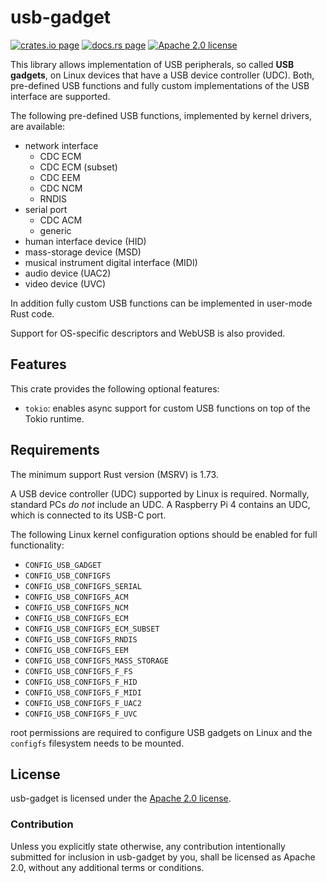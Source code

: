 usb-gadget
==========

[![crates.io page](https://img.shields.io/crates/v/usb-gadget)](https://crates.io/crates/usb-gadget)
[![docs.rs page](https://docs.rs/usb-gadget/badge.svg)](https://docs.rs/usb-gadget)
[![Apache 2.0 license](https://img.shields.io/crates/l/usb-gadget)](https://github.com/surban/usb-gadget/blob/master/LICENSE)

This library allows implementation of USB peripherals, so called **USB gadgets**,
on Linux devices that have a USB device controller (UDC).
Both, pre-defined USB functions and fully custom implementations of the USB
interface are supported.

The following pre-defined USB functions, implemented by kernel drivers, are available:

* network interface
    * CDC ECM
    * CDC ECM (subset)
    * CDC EEM
    * CDC NCM
    * RNDIS
* serial port
    * CDC ACM
    * generic
* human interface device (HID)
* mass-storage device (MSD)
* musical instrument digital interface (MIDI)
* audio device (UAC2)
* video device (UVC)

In addition fully custom USB functions can be implemented in user-mode Rust code.

Support for OS-specific descriptors and WebUSB is also provided.

Features
--------

This crate provides the following optional features:

* `tokio`: enables async support for custom USB functions on top of the Tokio runtime.

Requirements
------------

The minimum support Rust version (MSRV) is 1.73.

A USB device controller (UDC) supported by Linux is required. Normally, standard
PCs *do not* include an UDC.
A Raspberry Pi 4 contains an UDC, which is connected to its USB-C port.

The following Linux kernel configuration options should be enabled for full functionality:

  * `CONFIG_USB_GADGET`
  * `CONFIG_USB_CONFIGFS`
  * `CONFIG_USB_CONFIGFS_SERIAL`
  * `CONFIG_USB_CONFIGFS_ACM`
  * `CONFIG_USB_CONFIGFS_NCM`
  * `CONFIG_USB_CONFIGFS_ECM`
  * `CONFIG_USB_CONFIGFS_ECM_SUBSET`
  * `CONFIG_USB_CONFIGFS_RNDIS`
  * `CONFIG_USB_CONFIGFS_EEM`
  * `CONFIG_USB_CONFIGFS_MASS_STORAGE`
  * `CONFIG_USB_CONFIGFS_F_FS`
  * `CONFIG_USB_CONFIGFS_F_HID`
  * `CONFIG_USB_CONFIGFS_F_MIDI`
  * `CONFIG_USB_CONFIGFS_F_UAC2`
  * `CONFIG_USB_CONFIGFS_F_UVC`

root permissions are required to configure USB gadgets on Linux and
the `configfs` filesystem needs to be mounted.


License
-------

usb-gadget is licensed under the [Apache 2.0 license].

[Apache 2.0 license]: https://github.com/surban/usb-gadget/blob/master/LICENSE

### Contribution

Unless you explicitly state otherwise, any contribution intentionally submitted
for inclusion in usb-gadget by you, shall be licensed as Apache 2.0, without any
additional terms or conditions.

